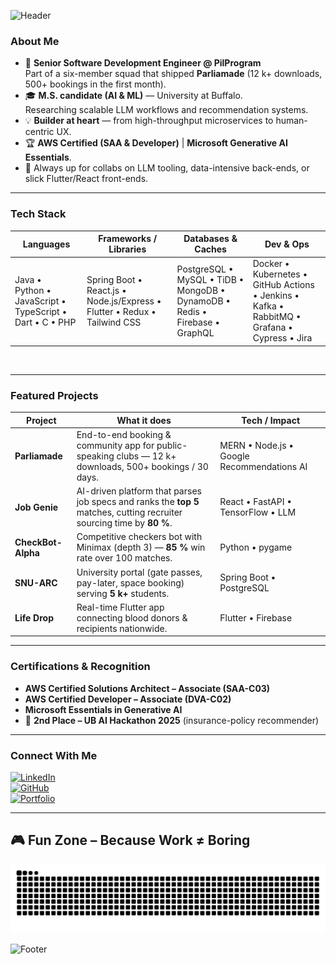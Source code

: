 ![Header](https://capsule-render.vercel.app/api?type=waving&color=gradient&height=200&section=header&text=Hello,%20I'm%20Vipul%20Charugundla!&fontSize=40&fontAlign=50&fontAlignY=40&desc=Software%20Engineer%20%7C%20AI%20Enthusiast%20%7C%20UX%20Designer&descAlign=50&descAlignY=60)


### About Me

- 🚀 **Senior Software Development Engineer @ PilProgram**  
  Part of a six-member squad that shipped **Parliamade** (12 k+ downloads, 500+ bookings in the first month).
- 🎓 **M.S. candidate (AI & ML)** — University at Buffalo.  
  Researching scalable LLM workflows and recommendation systems.
- 💡 **Builder at heart** — from high-throughput microservices to human-centric UX.
- 🏆 **AWS Certified (SAA & Developer)** | **Microsoft Generative AI Essentials**.
- 🤝 Always up for collabs on LLM tooling, data-intensive back-ends, or slick Flutter/React front-ends.

---

### Tech Stack

| **Languages** | **Frameworks / Libraries** | **Databases & Caches** | **Dev & Ops** |
| ------------- | -------------------------- | ---------------------- | ------------- |
| Java&nbsp;• Python&nbsp;• JavaScript&nbsp;• TypeScript&nbsp;• Dart&nbsp;• C&nbsp;• PHP | Spring Boot • React.js • Node.js/Express • Flutter • Redux • Tailwind CSS | PostgreSQL • MySQL • TiDB • MongoDB • DynamoDB • Redis • Firebase • GraphQL | Docker • Kubernetes • GitHub Actions • Jenkins • Kafka • RabbitMQ • Grafana • Cypress • Jira |

&nbsp;

---

### Featured Projects

| Project | What it does | Tech / Impact |
| ------- | ------------ | ------------- |
| **Parliamade** | End-to-end booking & community app for public-speaking clubs — 12 k+ downloads, 500+ bookings / 30 days. | MERN • Node.js • Google Recommendations AI |
| **Job Genie** | AI-driven platform that parses job specs and ranks the **top 5** matches, cutting recruiter sourcing time by **80 %**. | React • FastAPI • TensorFlow • LLM |
| **CheckBot-Alpha** | Competitive checkers bot with Minimax (depth 3) — **85 %** win rate over 100 matches. | Python • pygame |
| **SNU-ARC** | University portal (gate passes, pay-later, space booking) serving **5 k+** students. | Spring Boot • PostgreSQL |
| **Life Drop** | Real-time Flutter app connecting blood donors & recipients nationwide. | Flutter • Firebase |

---

### Certifications & Recognition

- **AWS Certified Solutions Architect – Associate (SAA-C03)**
- **AWS Certified Developer – Associate (DVA-C02)**
- **Microsoft Essentials in Generative AI**
- 🥈 **2nd Place – UB AI Hackathon 2025** (insurance-policy recommender)

---

### Connect With Me

[![LinkedIn](https://img.shields.io/badge/LinkedIn-%230077B5.svg?style=for-the-badge&logo=linkedin&logoColor=white)](https://www.linkedin.com/in/charugundla-vipul-3911561aa/)  
[![GitHub](https://img.shields.io/badge/GitHub-%23181717.svg?style=for-the-badge&logo=github&logoColor=white)](https://github.com/Charugundlavipul)  
[![Portfolio](https://img.shields.io/badge/Portfolio-%23FF6F61.svg?style=for-the-badge&logo=About.me&logoColor=white)](https://vipulcharugundla.netlify.app/)

---


## 🎮 Fun&nbsp;Zone&nbsp;–&nbsp;Because&nbsp;Work&nbsp;≠&nbsp;Boring

<!-- 1️⃣  Animated “typing” banner  -->
<!-- <p align="center">
  <img
    src="https://readme-typing-svg.demolab.com?font=Fira+Code&weight=600&size=28&pause=1000&color=36BCF7&center=true&vCenter=true&width=500&height=60&lines=Vipul+Charugundla"
    alt="Typing SVG saying Vipul Charugundla"
  />
</p> -->

<!-- Fun Zone – snake with dark-mode support -->
<p align="center">
  <picture>
    <!-- GitHub adds the prefers-color-scheme media query to READMEs -->
    <source media="(prefers-color-scheme: dark)"
            srcset="https://raw.githubusercontent.com/charugundlavipul/charugundlavipul/output/github-snake-dark.svg" />
    <img src="https://raw.githubusercontent.com/charugundlavipul/charugundlavipul/output/github-snake.svg"
         alt="Snake animation" />
  </picture>
</p>



![Footer](https://capsule-render.vercel.app/api?type=waving&color=gradient&height=120&section=footer)
